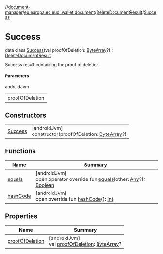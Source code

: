 //[document-manager](../../../../index.md)/[eu.europa.ec.eudi.wallet.document](../../index.md)/[DeleteDocumentResult](../index.md)/[Success](index.md)

# Success

data class [Success](index.md)(val proofOfDeletion: [ByteArray](https://kotlinlang.org/api/latest/jvm/stdlib/kotlin/-byte-array/index.html)?) : [DeleteDocumentResult](../index.md)

Success result containing the proof of deletion

#### Parameters

androidJvm

| |
|---|
| proofOfDeletion |

## Constructors

| | |
|---|---|
| [Success](-success.md) | [androidJvm]<br>constructor(proofOfDeletion: [ByteArray](https://kotlinlang.org/api/latest/jvm/stdlib/kotlin/-byte-array/index.html)?) |

## Functions

| Name | Summary |
|---|---|
| [equals](equals.md) | [androidJvm]<br>open operator override fun [equals](equals.md)(other: [Any](https://kotlinlang.org/api/latest/jvm/stdlib/kotlin/-any/index.html)?): [Boolean](https://kotlinlang.org/api/latest/jvm/stdlib/kotlin/-boolean/index.html) |
| [hashCode](hash-code.md) | [androidJvm]<br>open override fun [hashCode](hash-code.md)(): [Int](https://kotlinlang.org/api/latest/jvm/stdlib/kotlin/-int/index.html) |

## Properties

| Name | Summary |
|---|---|
| [proofOfDeletion](proof-of-deletion.md) | [androidJvm]<br>val [proofOfDeletion](proof-of-deletion.md): [ByteArray](https://kotlinlang.org/api/latest/jvm/stdlib/kotlin/-byte-array/index.html)? |
